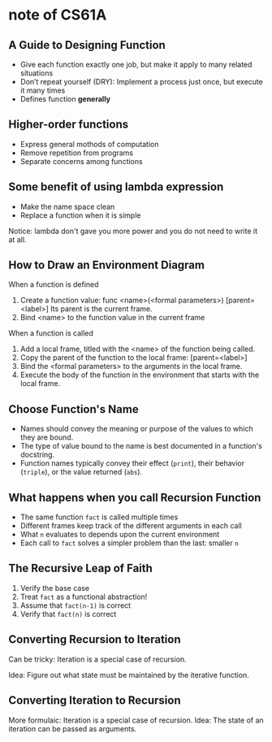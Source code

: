 # note of CS61A

## A Guide to Designing Function

- Give each function exactly one job, but make it apply to many related situations
- Don’t repeat yourself (DRY): Implement a process just once, but execute it many times
- Defines function **generally**

## Higher-order functions

- Express general mothods of computation
- Remove repetition from programs
- Separate concerns among functions

## Some benefit of using lambda expression

- Make the name space clean
- Replace a function when it is simple

Notice: lambda don't gave you more power and you do not need to write it at all.

## How to Draw an Environment Diagram

When a function is defined

1. Create a function value: func \<name\>(\<formal parameters\>) \[parent=\<label\>\]
   Its parent is the current frame.
2. Bind \<name\> to the function value in the current frame

When a function is called

1. Add a local frame, titled with the \<name\> of the function being called.
2. Copy the parent of the function to the local frame: \[parent=\<label\>\]
3. Bind the \<formal parameters\> to the arguments in the local frame.
4. Execute the body of the function in the environment that starts with the local frame.

## Choose Function's Name

- Names should convey the meaning or purpose of the values to which they are bound.
- The type of value bound to the name is best documented in a function's docstring.
- Function names typically convey their effect (`print`), their behavior (`triple`), or the value returned (`abs`).

## What happens when you call Recursion Function

- The same function `fact` is called multiple times
- Different frames keep track of the different arguments in each call
- What `n` evaluates to depends upon the current environment
- Each call to `fact` solves a simpler problem than the last: smaller `n`

## The Recursive Leap of Faith

1. Verify the base case
2. Treat `fact` as a functional abstraction!
3. Assume that `fact(n-1)` is correct
4. Verify that `fact(n)` is correct

## Converting Recursion to Iteration

Can be tricky: Iteration is a special case of recursion.

Idea: Figure out what state must be maintained by the iterative function.

## Converting Iteration to Recursion

More formulaic: Iteration is a special case of recursion.
Idea: The state of an iteration can be passed as arguments.
